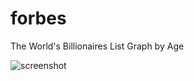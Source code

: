# forbes
The World's Billionaires List Graph by Age

<img src="https://github.com/PatMyron/forbes/raw/master/forbes-richest-by-age/screenshot.png" alt="screenshot" height="auto">
